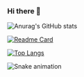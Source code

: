 ### Hi there 👋

![Anurag's GitHub stats](https://github-readme-stats.vercel.app/api?username=williamnovaes&show_icons=true&theme=dracula)

[![Readme Card](https://github-readme-stats.vercel.app/api/pin/?username=williamnovaes&repo=williamnovaes)](https://github.com/williamnovaes/williamnovaes)


[![Top Langs](https://github-readme-stats.vercel.app/api/top-langs/?username=williamnovaes&layout=compact)](https://github.com/williamnovaes/williamnovaes)

![Snake animation](https://github.com/williamnovaes)
